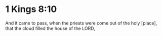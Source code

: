 # 1 Kings 8:10

And it came to pass, when the priests were come out of the holy [place], that the cloud filled the house of the LORD,